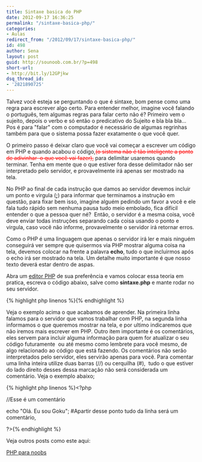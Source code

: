 ```yaml
---
title: Sintaxe basica do PHP
date: 2012-09-17 16:36:25
permalink: "/sintaxe-basica-php/"
categories:
- Aulas
redirect_from: "/2012/09/17/sintaxe-basica-php/"
id: 498
author: Sena
layout: post
guid: http://sounoob.com.br/?p=498
short-url:
- http://bit.ly/12GPjkw
dsq_thread_id:
- '2821890725'
---
```


Talvez você esteja se perguntando o que é sintaxe, bom pense como uma regra para escrever algo certo. Para entender melhor, imagine você falando o português, tem algumas regras para falar certo não é? Primeiro vem o sujeito, depois o verbo e só então o predicativo do Sujeito e bla bla bla… Pos é para "falar" com o computador é necessário de algumas regrinhas também para que o sistema possa fazer exatamente o que você quer.<!--more-->

O primeiro passo é deixar claro que você vai começar a escrever um código em PHP e quando acabou o código,<span style="color: #ff0000;"><del>(o sistema não é tão inteligente a ponto de adivinhar  o que você vai fazer),</del></span> para delimitar usaremos **<?php** para iniciar e **?>** quando terminar. Tenha em mente que o que estiver fora desse delimitador não ser interpretado pelo servidor, e provavelmente irá apenas ser mostrado na tela.

No PHP ao final de cada instrução que damos ao servidor devemos incluir um ponto e virgula (**;**) para informar que terminamos a instrução em questão, para fixar bem isso, imagine alguém pedindo um favor a você e ele fala tudo rápido sem nenhuma pausa tudo meio embolado, fica difícil entender o que a pessoa quer né?  Então, o servidor é a mesma coisa, você deve enviar todas instruções separando cada coisa usando o ponto e virgula, caso você não informe, provavelmente o servidor irá retornar erros.

Como o PHP é uma linguagem que apenas o servidor irá ler e mais ninguém conseguirá ver sempre que quisermos via PHP mostrar alguma coisa na tela, devemos colocar na frente a palavra **echo**, tudo o que incluirmos após o echo irá ser mostrado na tela. Um detalhe muito importante é que nosso texto deverá estar dentro de aspas.

Abra um <a title="Escolhendo um editor PHP" href="/escolhendo-um-editor-php/" target="_blank">editor PHP</a> de sua preferência e vamos colocar essa teoria em pratica, escreva o código abaixo, salve como **sintaxe.php** e mante rodar no seu servidor.

{% highlight php linenos %}<?php echo "Olá. Eu sou Goku"; ?>{% endhighlight %} 

Veja o exemplo acima o que acabamos de aprender. Na primeira linha falamos para o servidor que vamos trabalhar com PHP, na segunda linha informamos o que queremos mostrar na tela, e por ultimo indicaremos que não iremos mais escrever em PHP. Outro item importante é os comentários, eles servem para incluir alguma informação para quem for atualizar o seu código futuramente  ou até mesmo como lembrete para você mesmo, de algo relacionado ao código que está fazendo. Os comentários não serão interpretados pelo servidor, eles servirão apenas para você. Para comentar uma linha inteira utilize duas barras (//) ou cerquilha (#),  tudo o que estiver do lado direito desses dessa marcação não será considerada um comentário. Veja o exemplo abaixo;

{% highlight php linenos %}<?php
  
//Esse é um comentário
  
echo "Olá. Eu sou Goku"; #Apartir desse ponto tudo da linha será um comentário,
  
?>{% endhighlight %} 

Veja outros posts como este aqui:
  
[PHP para noobs](/php-para-noobs/ "PHP para Noobs")